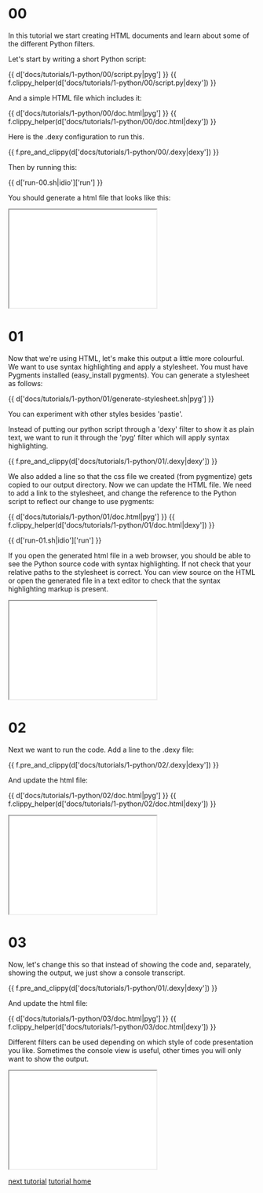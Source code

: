 # 00

In this tutorial we start creating HTML documents and learn about some of the different Python filters.

Let's start by writing a short Python script:

{{ d['docs/tutorials/1-python/00/script.py|pyg'] }}
{{ f.clippy_helper(d['docs/tutorials/1-python/00/script.py|dexy']) }}

And a simple HTML file which includes it:

{{ d['docs/tutorials/1-python/00/doc.html|pyg'] }}
{{ f.clippy_helper(d['docs/tutorials/1-python/00/doc.html|dexy']) }}

Here is the .dexy configuration to run this.

{{ f.pre_and_clippy(d['docs/tutorials/1-python/00/.dexy|dexy']) }}

Then by running this:

{{ d['run-00.sh|idio']['run'] }}

You should generate a html file that looks like this:

<iframe src="00/doc.html" width="300px" height="200px">
</iframe>

# 01

Now that we're using HTML, let's make this output a little more colourful. We want to use syntax highlighting and apply a stylesheet. You must have Pygments installed (easy_install pygments). You can generate a stylesheet as follows:

{{ d['docs/tutorials/1-python/01/generate-stylesheet.sh|pyg'] }}

You can experiment with other styles besides 'pastie'.

Instead of putting our python script through a 'dexy' filter to show it as plain text, we want to run it through the 'pyg' filter which will apply syntax highlighting.

{{ f.pre_and_clippy(d['docs/tutorials/1-python/01/.dexy|dexy']) }}

We also added a line so that the css file we created (from pygmentize) gets copied to our output directory. Now we can update the HTML file. We need to add a link to the stylesheet, and change the reference to the Python script to reflect our change to use pygments:

{{ d['docs/tutorials/1-python/01/doc.html|pyg'] }}
{{ f.clippy_helper(d['docs/tutorials/1-python/01/doc.html|dexy']) }}

{{ d['run-01.sh|idio']['run'] }}

If you open the generated html file in a web browser, you should be able to see the Python source code with syntax highlighting. If not check that your relative paths to the stylesheet is correct. You can view source on the HTML or open the generated file in a text editor to check that the syntax highlighting markup is present.

<iframe src="01/doc.html" width="300px" height="200px">
</iframe>

# 02

Next we want to run the code. Add a line to the .dexy file:

{{ f.pre_and_clippy(d['docs/tutorials/1-python/02/.dexy|dexy']) }}

And update the html file:

{{ d['docs/tutorials/1-python/02/doc.html|pyg'] }}
{{ f.clippy_helper(d['docs/tutorials/1-python/02/doc.html|dexy']) }}

<iframe src="02/doc.html" width="300px" height="200px">
</iframe>

# 03

Now, let's change this so that instead of showing the code and, separately, showing the output, we just show a console transcript.

{{ f.pre_and_clippy(d['docs/tutorials/1-python/01/.dexy|dexy']) }}

And update the html file:

{{ d['docs/tutorials/1-python/03/doc.html|pyg'] }}
{{ f.clippy_helper(d['docs/tutorials/1-python/03/doc.html|dexy']) }}

Different filters can be used depending on which style of code presentation you like. Sometimes the console view is useful, other times you will only want to show the output.

<iframe src="03/doc.html" width="300px" height="200px">
</iframe>

[next tutorial](/docs/tutorials/2-python-r)
[tutorial home](/docs/tutorials/)
